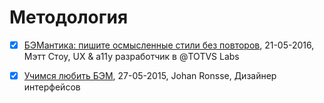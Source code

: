 # Методология
* [x] [БЭМантика: пишите осмысленные стили без повторов](http://css-live.ru/articles/bemantika-pishite-osmyslennye-stili-bez-povtorov.html), 21-05-2016, Мэтт Стоу, UX & a11y разработчик в @TOTVS Labs
* [x] [Учимся любить БЭМ](https://css-tricks.com/bem-101/), 27-05-2015, Johan Ronsse, Дизайнер интерфейсов
 
